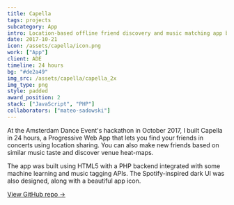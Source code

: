 ```yaml
---
title: Capella
tags: projects
subcategory: App
intro: Location-based offline friend discovery and music matching app built for Amsterdam Dance Event in 24 hours.
date: 2017-10-21
icon: /assets/capella/icon.png
work: ["App"]
client: ADE
timeline: 24 hours
bg: "#de2a49"
img_src: /assets/capella/capella_2x
img_type: png
style: padded
award_position: 2
stack: ["JavaScript", "PHP"]
collaborators: ["mateo-sadowski"]
---
```


At the Amsterdam Dance Event's hackathon in October 2017, I built Capella in 24 hours, a Progressive Web App that lets you find your friends in concerts using location sharing. You can also make new friends based on similar music taste and discover venue heat-maps.

The app was built using HTML5 with a PHP backend integrated with some machine learning and music tagging APIs. The Spotify-inspired dark UI was also designed, along with a beautiful app icon.

[View GitHub repo &rarr;](https://github.com/AnandChowdhary/ade-hack)

<div class="three-images">
  <div><img alt="" src="/assets/capella/home.png"></div>
  <div><img alt="" src="/assets/capella/taste.png"></div>
  <div><img alt="" src="/assets/capella/location.png"></div>
</div>
<div class="three-images">
  <div><img alt="" src="/assets/capella/people.png"></div>
  <div><img alt="" src="/assets/capella/emergency.png"></div>
  <div><img alt="" src="/assets/capella/settings.png"></div>
</div>
<div class="two-images shadow">
  <div><img alt="" src="/assets/capella/s1.jpg"></div>
  <div><img alt="" src="/assets/capella/s2.jpg"></div>
</div>
<div class="two-images shadow">
  <div><img alt="" src="/assets/capella/s3.jpg"></div>
  <div><img alt="" src="/assets/capella/s4.jpg"></div>
</div>
<div class="image"><img alt="" src="/assets/capella/1.jpg"></div>
